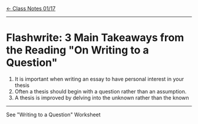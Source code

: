 [\<- Class Notes 01/17](class_notes_01-17.md)

---

# Flashwrite: 3 Main Takeaways from the Reading "On Writing to a Question"

1. It is important when writing an essay to have personal interest in your thesis
2. Often a thesis should begin with a question rather than an assumption.
3. A thesis is improved by delving into the unknown rather than the known

---

See "Writing to a Question" Worksheet
